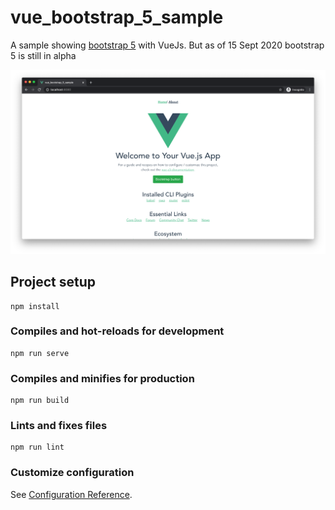 # vue_bootstrap_5_sample

A sample showing [bootstrap 5](https://v5.getbootstrap.com/) with VueJs.
But as of 15 Sept 2020 bootstrap 5 is still in alpha

<img src="https://raw.githubusercontent.com/apgapg/vue_bootstrap_5_sample/master/res/s1.png"  width="auto">

## Project setup
```
npm install
```

### Compiles and hot-reloads for development
```
npm run serve
```

### Compiles and minifies for production
```
npm run build
```

### Lints and fixes files
```
npm run lint
```

### Customize configuration
See [Configuration Reference](https://cli.vuejs.org/config/).
